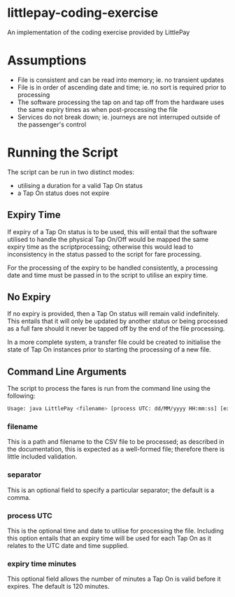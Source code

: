 # littlepay-coding-exercise
An implementation of the coding exercise provided by LittlePay

# Assumptions

 - File is consistent and can be read into memory; ie. no transient updates
 - File is in order of ascending date and time; ie. no sort is required prior to processing
 - The software processing the tap on and tap off from the hardware uses the same expiry times as when post-processing the file
 - Services do not break down; ie. journeys are not interruped outside of the passenger's control

 # Running the Script

 The script can be run in two distinct modes:
  - utilising a duration for a valid Tap On status
  - a Tap On status does not expire

## Expiry Time

If expiry of a Tap On status is to be used, this will entail that the software utilised to handle the physical Tap On/Off would be mapped the same expiry time as the scriptprocessing; otherwise this would lead to inconsistency in the status passed to the script for fare processing.

For the processing of the expiry to be handled consistently, a processing date and time must be passed in to the script to utilise an expiry time.

## No Expiry

If no expiry is provided, then a Tap On status will remain valid indefinitely.  This entails that it will only be updated by another status or being processed as a full fare should it never be tapped off by the end of the file processing.

In a more complete system, a transfer file could be created to initialise the state of Tap On instances prior to starting the processing of a new file.

## Command Line Arguments

The script to process the fares is run from the command line using the following:

```bash
Usage: java LittlePay <filename> [process UTC: dd/MM/yyyy HH:mm:ss] [expiry time minutes]
```

### filename
This is a path and filename to the CSV file to be processed; as described in the documentation, this is expected as a well-formed file; therefore there is little included validation.

### separator
This is an optional field to specify a particular separator; the default is a comma.

### process UTC
This is the optional time and date to utilise for processing the file.  Including this option entails that an expiry time will be used for each Tap On as it relates to the UTC date and time supplied.

### expiry time minutes
This optional field allows the number of minutes a Tap On is valid before it expires.  The default is 120 minutes.
